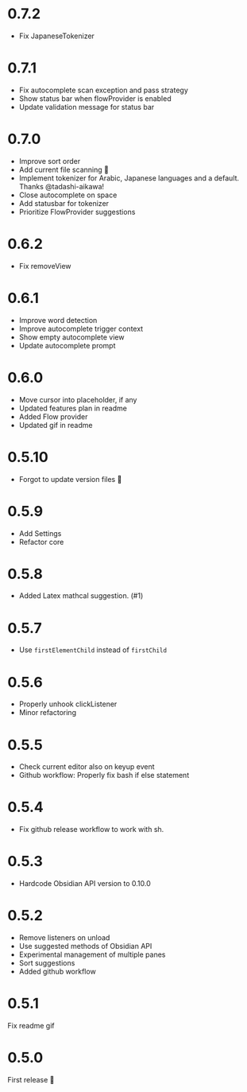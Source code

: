 # 0.7.2
- Fix JapaneseTokenizer

# 0.7.1
- Fix autocomplete scan exception and pass strategy
- Show status bar when flowProvider is enabled
- Update validation message for status bar

# 0.7.0
- Improve sort order
- Add current file scanning 🎉
- Implement tokenizer for Arabic, Japanese languages and a default. Thanks @tadashi-aikawa!
- Close autocomplete on space
- Add statusbar for tokenizer
- Prioritize FlowProvider suggestions

# 0.6.2
- Fix removeView

# 0.6.1
- Improve word detection
- Improve autocomplete trigger context
- Show empty autocomplete view
- Update autocomplete prompt

# 0.6.0
- Move cursor into placeholder, if any
- Updated features plan in readme
- Added Flow provider
- Updated gif in readme

# 0.5.10
- Forgot to update version files 🤦

# 0.5.9
- Add Settings
- Refactor core

# 0.5.8
- Added Latex mathcal suggestion. (#1)

# 0.5.7
- Use `firstElementChild` instead of `firstChild`

# 0.5.6
- Properly unhook clickListener
- Minor refactoring

# 0.5.5
- Check current editor also on keyup event
- Github workflow: Properly fix bash if else statement

# 0.5.4
- Fix github release workflow to work with sh.

# 0.5.3
- Hardcode Obsidian API version to 0.10.0

# 0.5.2
- Remove listeners on unload
- Use suggested methods of Obsidian API
- Experimental management of multiple panes
- Sort suggestions
- Added github workflow

# 0.5.1
Fix readme gif

# 0.5.0
First release 🎉

